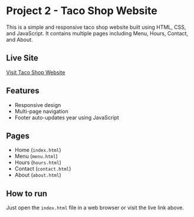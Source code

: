 # Project 2 - Taco Shop Website

This is a simple and responsive taco shop website built using HTML, CSS, and JavaScript. It contains multiple pages including Menu, Hours, Contact, and About.

## Live Site

[Visit Taco Shop Website](https://Vishesh1322.github.io/Project2_taco_shop_website/)

## Features

- Responsive design
- Multi-page navigation
- Footer auto-updates year using JavaScript

## Pages

- Home (`index.html`)
- Menu (`menu.html`)
- Hours (`hours.html`)
- Contact (`contact.html`)
- About (`about.html`)

## How to run

Just open the `index.html` file in a web browser or visit the live link above.
